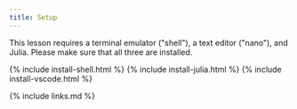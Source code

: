 ```yaml
---
title: Setup
---
```


This lesson requires a terminal emulator ("shell"), a text editor
("nano"), and Julia. Please make sure that all three are installed.

{% include install-shell.html %}
{% include install-julia.html %}
{% include install-vscode.html %}

{% include links.md %}
